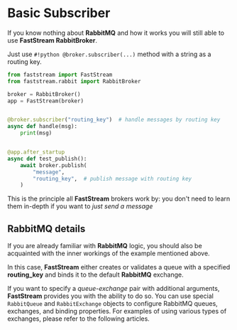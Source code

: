 # Basic Subscriber

If you know nothing about **RabbitMQ** and how it works you will still able to use **FastStream RabbitBroker**.

Just use `#!python @broker.subscriber(...)` method with a string as a routing key.

```python linenums="1"
from faststream import FastStream
from faststream.rabbit import RabbitBroker

broker = RabbitBroker()
app = FastStream(broker)


@broker.subscriber("routing_key")  # handle messages by routing key
async def handle(msg):
    print(msg)


@app.after_startup
async def test_publish():
    await broker.publish(
        "message",
        "routing_key",  # publish message with routing key
    )
```

This is the principle all **FastStream** brokers work by: you don't need to learn them in-depth if you want to *just send a message*

## RabbitMQ details

If you are already familiar with **RabbitMQ** logic, you should also be acquainted with the inner workings of the example mentioned above.

In this case, **FastStream** either creates or validates a queue with a specified **routing_key** and binds it to the default **RabbitMQ** exchange.

If you want to specify a *queue*-*exchange* pair with additional arguments, **FastStream** provides you with the ability to do so. You can use special `RabbitQueue` and `RabbitExchange` objects to configure RabbitMQ queues, exchanges, and binding properties. For examples of using various types of exchanges, please refer to the following articles.

